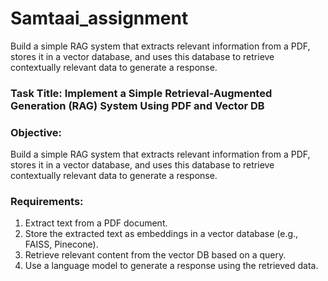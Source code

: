 # Samtaai_assignment
Build a simple RAG system that extracts relevant information from a PDF, stores it in a vector database, and uses this database to retrieve contextually relevant data to generate a response.
### Task Title: Implement a Simple Retrieval-Augmented Generation (RAG) System Using PDF and Vector DB
### Objective:
Build a simple RAG system that extracts relevant information from a PDF, stores it in a
vector database, and uses this database to retrieve contextually relevant data to generate a
response.
### Requirements:
1. Extract text from a PDF document.
2. Store the extracted text as embeddings in a vector database (e.g., FAISS, Pinecone).
3. Retrieve relevant content from the vector DB based on a query.
4. Use a language model to generate a response using the retrieved data.
